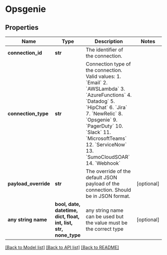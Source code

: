 # Opsgenie


## Properties
Name | Type | Description | Notes
------------ | ------------- | ------------- | -------------
**connection_id** | **str** | The identifier of the connection. | 
**connection_type** | **str** | Connection type of the connection. Valid values:   1.  &#x60;Email&#x60;   2.  &#x60;AWSLambda&#x60;   3.  &#x60;AzureFunctions&#x60;   4.  &#x60;Datadog&#x60;   5.  &#x60;HipChat&#x60;   6.  &#x60;Jira&#x60;   7.  &#x60;NewRelic&#x60;   8.  &#x60;Opsgenie&#x60;   9.  &#x60;PagerDuty&#x60;   10. &#x60;Slack&#x60;   11. &#x60;MicrosoftTeams&#x60;   12. &#x60;ServiceNow&#x60;   13. &#x60;SumoCloudSOAR&#x60;   14. &#x60;Webhook&#x60; | 
**payload_override** | **str** | The override of the default JSON payload of the connection. Should be in JSON format. | [optional] 
**any string name** | **bool, date, datetime, dict, float, int, list, str, none_type** | any string name can be used but the value must be the correct type | [optional]

[[Back to Model list]](../README.md#documentation-for-models) [[Back to API list]](../README.md#documentation-for-api-endpoints) [[Back to README]](../README.md)


